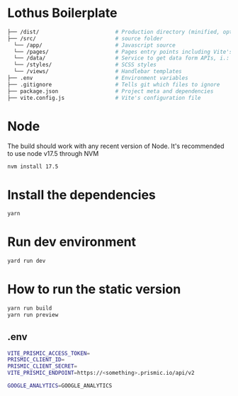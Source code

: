 # Lothus Boilerplate

```sh
├── /dist/                        # Production directory (minified, optimized and compiled files)
├── /src/                         # source folder
  └── /app/                       # Javascript source
  └── /pages/                     # Pages entry points including Vite's index.html
  └── /data/                      # Service to get data form APIs, i.: Prismic
  └── /styles/                    # SCSS styles
  └── /views/                     # Handlebar templates
├── .env                          # Environment variables
├── .gitignore                    # Tells git which files to ignore
├── package.json                  # Project meta and dependencies
├── vite.config.js                # Vite's configuration file
```

# Node
The build should work with any recent version of Node.
It's recommended to use node v17.5 through NVM
```sh
nvm install 17.5
```

# Install the dependencies
```sh
yarn
```

# Run dev environment
```sh
yard run dev
```

# How to run the static version
```sh
yarn run build
yarn run preview
```

## .env

```sh
VITE_PRISMIC_ACCESS_TOKEN=
PRISMIC_CLIENT_ID=
PRISMIC_CLIENT_SECRET=
VITE_PRISMIC_ENDPOINT=https://<something>.prismic.io/api/v2

GOOGLE_ANALYTICS=GOOGLE_ANALYTICS
```
